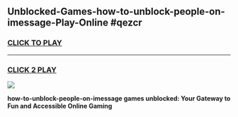 
## Unblocked-Games-how-to-unblock-people-on-imessage-Play-Online #qezcr
<h3>
<a href="https://news.freeplayer.one?title=how-to-unblock-people-on-imessage&ref=3">CLICK TO PLAY</a></h3>
<hr>

<h3>
<a href="https://news.freeplayer.one?title=how-to-unblock-people-on-imessage&ref=3">CLICK 2 PLAY</a>
  
</h3>

<a href="https://news.freeplayer.one?title=how-to-unblock-people-on-imessage&ref=3"><img src="https://clearcache.store/games.png"></a>


**how-to-unblock-people-on-imessage games unblocked: Your Gateway to Fun and Accessible Online Gaming**

